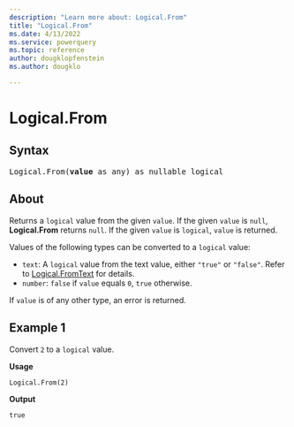 ```yaml
---
description: "Learn more about: Logical.From"
title: "Logical.From"
ms.date: 4/13/2022
ms.service: powerquery
ms.topic: reference
author: dougklopfenstein
ms.author: dougklo

---
```

# Logical.From

## Syntax

<pre>
Logical.From(<b>value</b> as any) as nullable logical
</pre>

## About

Returns a `logical` value from the given `value`. If the given `value` is `null`, **Logical.From** returns `null`. If the given `value` is `logical`, `value` is returned. 

Values of the following types can be converted to a `logical` value:

* `text`: A `logical` value from the text value, either `"true"` or `"false"`. Refer to [Logical.FromText](/powerquery-m/logical-fromtext) for details.
* `number`: `false` if `value` equals `0`, `true` otherwise.

If `value` is of any other type, an error is returned.

## Example 1

Convert `2` to a `logical` value.

**Usage**

```powerquery-m
Logical.From(2)
```

**Output**

`true`
